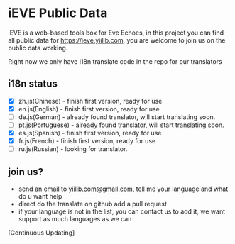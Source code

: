 # iEVE Public Data
iEVE is a web-based tools box for Eve Echoes, in this project you can find all public data for https://ieve.yiilib.com, you are welcome to join us on the public data working.

Right now we only have i18n translate code in the repo for our translators

## i18n status
- [x] zh.js(Chinese) - finish first version, ready for use
- [x] en.js(English) - finish first version, ready for use
- [ ] de.js(German) - already found translator, will start translating soon.
- [ ] pt.js(Portuguese) - already found translator, will start translating soon.
- [x] es.js(Spanish) - finish first version, ready for use
- [x] fr.js(French) - finish first version, ready for use
- [ ] ru.js(Russian) - looking for translator.

## join us?
* send an email to yiilib.com@gmail.com, tell me your language and what do u want help
* direct do the translate on github add a pull request
* if your language is not in the list, you can contact us to add it, we want support as much languages as we can


[Continuous Updating]